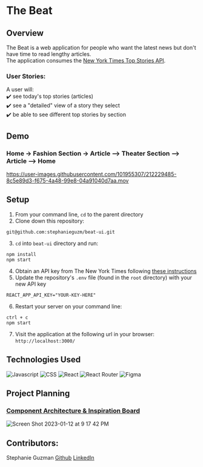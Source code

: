 # The Beat

## Overview
The Beat is a web application for people who want the latest news but don't have time to read lengthy articles.<br>
The application consumes the [New York Times Top Stories API](https://developer.nytimes.com/docs/top-stories-product/1/overview).

### User Stories: 
A user will:<br>
✔️ see today's top stories (articles)<br>
✔️ see a "detailed" view of a story they select<br>
✔️ be able to see different top stories by section<br>

## Demo
### Home -> Fashion Section -> Article --> Theater Section --> Article --> Home
https://user-images.githubusercontent.com/101955307/212229485-8c5e89d3-f675-4a48-99e8-04a91040d7aa.mov

## Setup
1. From your command line, `cd` to the parent directory
2. Clone down this repository:
  ```
  git@github.com:stephanieguzm/beat-ui.git
  ```
3. `cd` into `beat-ui` directory and run:
  ```
  npm install
  npm start
  ```
4. Obtain an API key from The New York Times following [these instructions](https://developer.nytimes.com/get-started)
5. Update the repository's `.env` file (found in the `root` directory) with your new API key
  ```
  REACT_APP_API_KEY="YOUR-KEY-HERE"
  ```
6. Restart your server on your command line:
  ```
  ctrl + c
  npm start
  ```
7. Visit the application at the following url in your browser: `http://localhost:3000/`

## Technologies Used
![Javascript](https://img.shields.io/badge/JavaScript-323330?style=for-the-badge&logo=javascript&logoColor=F7DF1E) 
![CSS](https://img.shields.io/badge/CSS3-1572B6?style=for-the-badge&logo=css3&logoColor=white) 
![React](https://img.shields.io/badge/react-%2320232a.svg?style=for-the-badge&logo=react&logoColor=%2361DAFB) 
![React Router](https://img.shields.io/badge/React_Router-CA4245?style=for-the-badge&logo=react-router&logoColor=white) 
![Figma](https://img.shields.io/badge/figma-%23F24E1E.svg?style=for-the-badge&logo=figma&logoColor=white)

## Project Planning 
### [Component Architecture & Inspiration Board](https://www.figma.com/file/2gzWklRegvYWFno8IiytWy/Take-Home-Planning?node-id=1%3A384&t=BMU740MDQKHVYr7D-1)
![Screen Shot 2023-01-12 at 9 17 42 PM](https://user-images.githubusercontent.com/101955307/212229405-67d90c0d-6ece-465e-9a21-9a50aaeac050.png)

## Contributors:
Stephanie Guzman [Github](https://github.com/stephanieguzm) [LinkedIn](https://www.linkedin.com/in/stephanie-guzman-sdsw/)
